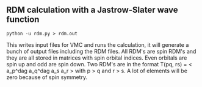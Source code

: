 ## RDM calculation with a Jastrow-Slater wave function

```
python -u rdm.py > rdm.out
```

This writes input files for VMC and runs the calculation, it will generate a bunch of output files including the RDM files. All RDM's are spin RDM's and they are all stored in matrices with spin orbital indices. Even orbitals are spin up and odd are spin down. Two RDM's are in the format T(pq, rs) = < a_p^dag a_q^dag a_s a_r > with p > q and r > s. A lot of elements will be zero because of spin symmetry. 
